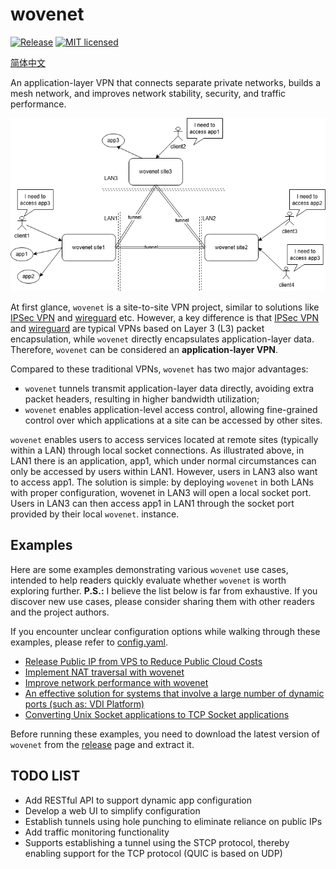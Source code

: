 # wovenet

[![Release][1]][2] [![MIT licensed][3]][4]

[1]: https://img.shields.io/github/v/release/kungze/wovenet?color=orange
[2]: https://github.com/kungze/wovenet/releases/latest
[3]: https://img.shields.io/github/license/kungze/wovenet
[4]: LICENSE

[简体中文](./README_zh.md)

An application-layer VPN that connects separate private networks, builds a mesh network, and improves network stability, security, and traffic performance.

![wovenet topology](./wovenet.png)

At first glance, `wovenet` is a site-to-site VPN project, similar to solutions like [IPSec VPN](https://en.wikipedia.org/wiki/IPsec) and [wireguard](https://www.wireguard.com/) etc. However, a key difference is that [IPSec VPN](https://en.wikipedia.org/wiki/IPsec) and [wireguard](https://www.wireguard.com/) are typical VPNs based on Layer 3 (L3) packet encapsulation, while `wovenet` directly encapsulates application-layer data. Therefore, `wovenet` can be considered an **application-layer VPN**.

Compared to these traditional VPNs, `wovenet` has two major advantages:

* `wovenet` tunnels transmit application-layer data directly, avoiding extra packet headers, resulting in higher bandwidth utilization;
* `wovenet` enables application-level access control, allowing fine-grained control over which applications at a site can be accessed by other sites.

`wovenet` enables users to access services located at remote sites (typically within a LAN) through local socket connections. As illustrated above, in LAN1 there is an application, app1, which under normal circumstances can only be accessed by users within LAN1. However, users in LAN3 also want to access app1. The solution is simple: by deploying `wovenet` in both LANs with proper configuration, wovenet in LAN3 will open a local socket port. Users in LAN3 can then access app1 in LAN1 through the socket port provided by their local `wovenet`. instance.

## Examples

Here are some examples demonstrating various `wovenet` use cases, intended to help readers quickly evaluate whether `wovenet` is worth exploring further. **P.S.:** I believe the list below is far from exhaustive. If you discover new use cases, please consider sharing them with other readers and the project authors.

If you encounter unclear configuration options while walking through these examples, please refer to [config.yaml](./config.yaml).

* [Release Public IP from VPS to Reduce Public Cloud Costs](./examples/release-public-ip/README.md)
* [Implement NAT traversal with wovenet](./examples/reverse-proxy/README.md)
* [Improve network performance with wovenet](./examples/network-preformance/README.md)
* [An effective solution for systems that involve a large number of dynamic ports (such as: VDI Platform)](./examples/multiple-port/README.md)
* [Converting Unix Socket applications to TCP Socket applications](./examples/convert-unix-to-tcp/README.md)

Before running these examples, you need to download the latest version of `wovenet` from the [release](https://github.com/kungze/wovenet/releases) page and extract it.

## TODO LIST

* Add RESTful API to support dynamic app configuration
* Develop a web UI to simplify configuration
* Establish tunnels using hole punching to eliminate reliance on public IPs
* Add traffic monitoring functionality
* Supports establishing a tunnel using the STCP protocol, thereby enabling support for the TCP protocol (QUIC is based on UDP)
